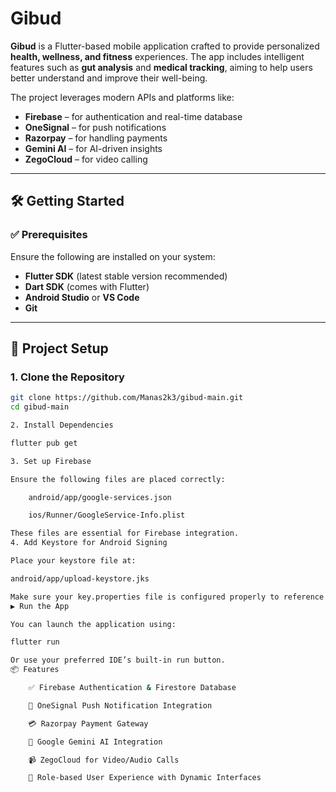 #  Gibud

**Gibud** is a Flutter-based mobile application crafted to provide personalized **health, wellness, and fitness** experiences. The app includes intelligent features such as **gut analysis** and **medical tracking**, aiming to help users better understand and improve their well-being.

The project leverages modern APIs and platforms like:

- **Firebase** – for authentication and real-time database
- **OneSignal** – for push notifications
- **Razorpay** – for handling payments
- **Gemini AI** – for AI-driven insights
- **ZegoCloud** – for video calling

---

## 🛠️ Getting Started

### ✅ Prerequisites

Ensure the following are installed on your system:

- **Flutter SDK** (latest stable version recommended)
- **Dart SDK** (comes with Flutter)
- **Android Studio** or **VS Code**
- **Git**

---

## 🔧 Project Setup

### 1. Clone the Repository

```bash
git clone https://github.com/Manas2k3/gibud-main.git
cd gibud-main

2. Install Dependencies

flutter pub get

3. Set up Firebase

Ensure the following files are placed correctly:

    android/app/google-services.json

    ios/Runner/GoogleService-Info.plist

These files are essential for Firebase integration.
4. Add Keystore for Android Signing

Place your keystore file at:

android/app/upload-keystore.jks

Make sure your key.properties file is configured properly to reference this keystore for signed builds.
▶️ Run the App

You can launch the application using:

flutter run

Or use your preferred IDE’s built-in run button.
📦 Features

    ✅ Firebase Authentication & Firestore Database

    🚀 OneSignal Push Notification Integration

    💳 Razorpay Payment Gateway

    🤖 Google Gemini AI Integration

    📹 ZegoCloud for Video/Audio Calls

    🔑 Role-based User Experience with Dynamic Interfaces

